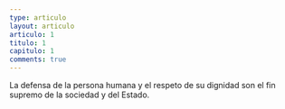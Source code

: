 ```yaml
---
type: articulo
layout: articulo
articulo: 1
titulo: 1
capitulo: 1
comments: true
---
```

La defensa de la persona humana y el respeto de su dignidad son el fin supremo de la sociedad y del Estado.
